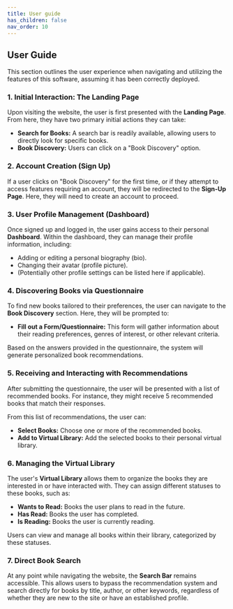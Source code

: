 ```yaml
---
title: User guide
has_children: false
nav_order: 10
---
```


User Guide
----------

This section outlines the user experience when navigating and utilizing the features of this software, assuming it has been correctly deployed.

### 1\. Initial Interaction: The Landing Page

Upon visiting the website, the user is first presented with the **Landing Page**. From here, they have two primary initial actions they can take:

-   **Search for Books:** A search bar is readily available, allowing users to directly look for specific books.
-   **Book Discovery:** Users can click on a "Book Discovery" option.

### 2\. Account Creation (Sign Up)

If a user clicks on "Book Discovery" for the first time, or if they attempt to access features requiring an account, they will be redirected to the **Sign-Up Page**. Here, they will need to create an account to proceed.

### 3\. User Profile Management (Dashboard)

Once signed up and logged in, the user gains access to their personal **Dashboard**. Within the dashboard, they can manage their profile information, including:

-   Adding or editing a personal biography (bio).
-   Changing their avatar (profile picture).
-   (Potentially other profile settings can be listed here if applicable).

### 4\. Discovering Books via Questionnaire

To find new books tailored to their preferences, the user can navigate to the **Book Discovery** section. Here, they will be prompted to:

-   **Fill out a Form/Questionnaire:** This form will gather information about their reading preferences, genres of interest, or other relevant criteria.

Based on the answers provided in the questionnaire, the system will generate personalized book recommendations.

### 5\. Receiving and Interacting with Recommendations

After submitting the questionnaire, the user will be presented with a list of recommended books. For instance, they might receive 5 recommended books that match their responses.

From this list of recommendations, the user can:

-   **Select Books:** Choose one or more of the recommended books.
-   **Add to Virtual Library:** Add the selected books to their personal virtual library.

### 6\. Managing the Virtual Library

The user's **Virtual Library** allows them to organize the books they are interested in or have interacted with. They can assign different statuses to these books, such as:

-   **Wants to Read:** Books the user plans to read in the future.
-   **Has Read:** Books the user has completed.
-   **Is Reading:** Books the user is currently reading.

Users can view and manage all books within their library, categorized by these statuses.

### 7\. Direct Book Search

At any point while navigating the website, the **Search Bar** remains accessible. This allows users to bypass the recommendation system and search directly for books by title, author, or other keywords, regardless of whether they are new to the site or have an established profile.
